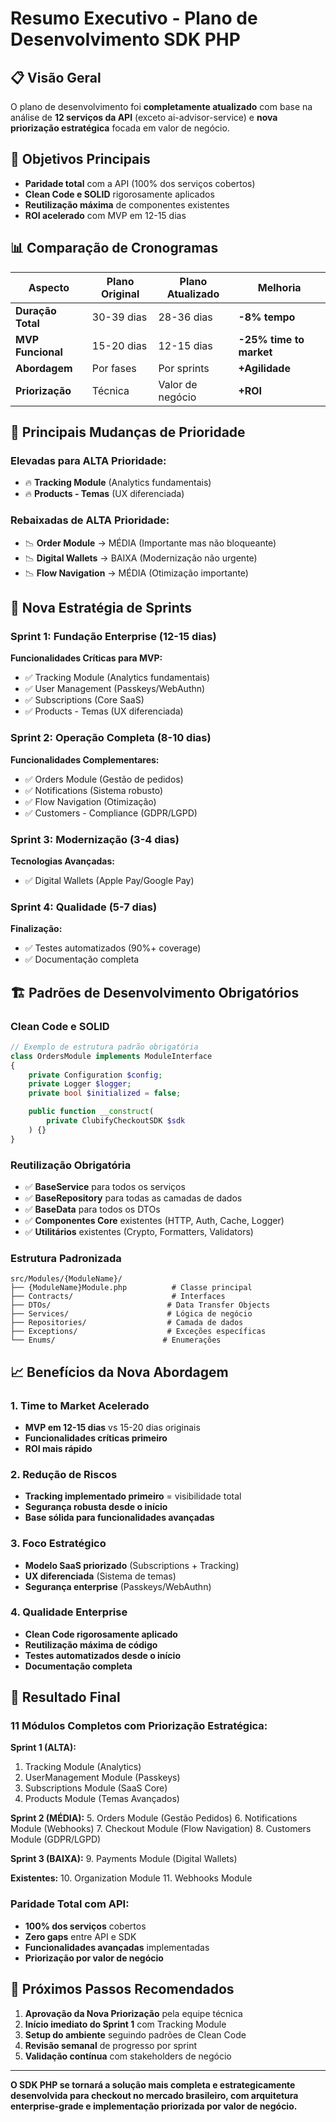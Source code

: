 # Resumo Executivo - Plano de Desenvolvimento SDK PHP

## 📋 **Visão Geral**

O plano de desenvolvimento foi **completamente atualizado** com base na análise de **12 serviços da API** (exceto ai-advisor-service) e **nova priorização estratégica** focada em valor de negócio.

## 🎯 **Objetivos Principais**

- **Paridade total** com a API (100% dos serviços cobertos)
- **Clean Code e SOLID** rigorosamente aplicados
- **Reutilização máxima** de componentes existentes
- **ROI acelerado** com MVP em 12-15 dias

## 📊 **Comparação de Cronogramas**

| Aspecto | Plano Original | Plano Atualizado | Melhoria |
|---------|---------------|------------------|----------|
| **Duração Total** | 30-39 dias | 28-36 dias | **-8% tempo** |
| **MVP Funcional** | 15-20 dias | 12-15 dias | **-25% time to market** |
| **Abordagem** | Por fases | Por sprints | **+Agilidade** |
| **Priorização** | Técnica | Valor de negócio | **+ROI** |

## 🔄 **Principais Mudanças de Prioridade**

### **Elevadas para ALTA Prioridade:**
- 🔥 **Tracking Module** (Analytics fundamentais)
- 🔥 **Products - Temas** (UX diferenciada)

### **Rebaixadas de ALTA Prioridade:**
- 📉 **Order Module** → MÉDIA (Importante mas não bloqueante)
- 📉 **Digital Wallets** → BAIXA (Modernização não urgente)
- 📉 **Flow Navigation** → MÉDIA (Otimização importante)

## 🚀 **Nova Estratégia de Sprints**

### **Sprint 1: Fundação Enterprise (12-15 dias)**
**Funcionalidades Críticas para MVP:**
- ✅ Tracking Module (Analytics fundamentais)
- ✅ User Management (Passkeys/WebAuthn)
- ✅ Subscriptions (Core SaaS)
- ✅ Products - Temas (UX diferenciada)

### **Sprint 2: Operação Completa (8-10 dias)**
**Funcionalidades Complementares:**
- ✅ Orders Module (Gestão de pedidos)
- ✅ Notifications (Sistema robusto)
- ✅ Flow Navigation (Otimização)
- ✅ Customers - Compliance (GDPR/LGPD)

### **Sprint 3: Modernização (3-4 dias)**
**Tecnologias Avançadas:**
- ✅ Digital Wallets (Apple Pay/Google Pay)

### **Sprint 4: Qualidade (5-7 dias)**
**Finalização:**
- ✅ Testes automatizados (90%+ coverage)
- ✅ Documentação completa

## 🏗️ **Padrões de Desenvolvimento Obrigatórios**

### **Clean Code e SOLID**
```php
// Exemplo de estrutura padrão obrigatória
class OrdersModule implements ModuleInterface
{
    private Configuration $config;
    private Logger $logger;
    private bool $initialized = false;

    public function __construct(
        private ClubifyCheckoutSDK $sdk
    ) {}
}
```

### **Reutilização Obrigatória**
- ✅ **BaseService** para todos os serviços
- ✅ **BaseRepository** para todas as camadas de dados
- ✅ **BaseData** para todos os DTOs
- ✅ **Componentes Core** existentes (HTTP, Auth, Cache, Logger)
- ✅ **Utilitários** existentes (Crypto, Formatters, Validators)

### **Estrutura Padronizada**
```
src/Modules/{ModuleName}/
├── {ModuleName}Module.php          # Classe principal
├── Contracts/                      # Interfaces
├── DTOs/                          # Data Transfer Objects
├── Services/                      # Lógica de negócio
├── Repositories/                  # Camada de dados
├── Exceptions/                    # Exceções específicas
└── Enums/                        # Enumerações
```

## 📈 **Benefícios da Nova Abordagem**

### **1. Time to Market Acelerado**
- **MVP em 12-15 dias** vs 15-20 dias originais
- **Funcionalidades críticas primeiro**
- **ROI mais rápido**

### **2. Redução de Riscos**
- **Tracking implementado primeiro** = visibilidade total
- **Segurança robusta desde o início**
- **Base sólida para funcionalidades avançadas**

### **3. Foco Estratégico**
- **Modelo SaaS priorizado** (Subscriptions + Tracking)
- **UX diferenciada** (Sistema de temas)
- **Segurança enterprise** (Passkeys/WebAuthn)

### **4. Qualidade Enterprise**
- **Clean Code rigorosamente aplicado**
- **Reutilização máxima de código**
- **Testes automatizados desde o início**
- **Documentação completa**

## 🎯 **Resultado Final**

### **11 Módulos Completos com Priorização Estratégica:**

**Sprint 1 (ALTA):**
1. Tracking Module (Analytics)
2. UserManagement Module (Passkeys)
3. Subscriptions Module (SaaS Core)
4. Products Module (Temas Avançados)

**Sprint 2 (MÉDIA):**
5. Orders Module (Gestão Pedidos)
6. Notifications Module (Webhooks)
7. Checkout Module (Flow Navigation)
8. Customers Module (GDPR/LGPD)

**Sprint 3 (BAIXA):**
9. Payments Module (Digital Wallets)

**Existentes:**
10. Organization Module
11. Webhooks Module

### **Paridade Total com API:**
- **100% dos serviços** cobertos
- **Zero gaps** entre API e SDK
- **Funcionalidades avançadas** implementadas
- **Priorização por valor de negócio**

## 🚀 **Próximos Passos Recomendados**

1. **Aprovação da Nova Priorização** pela equipe técnica
2. **Início imediato do Sprint 1** com Tracking Module
3. **Setup do ambiente** seguindo padrões de Clean Code
4. **Revisão semanal** de progresso por sprint
5. **Validação contínua** com stakeholders de negócio

---

**O SDK PHP se tornará a solução mais completa e estrategicamente desenvolvida para checkout no mercado brasileiro, com arquitetura enterprise-grade e implementação priorizada por valor de negócio.**